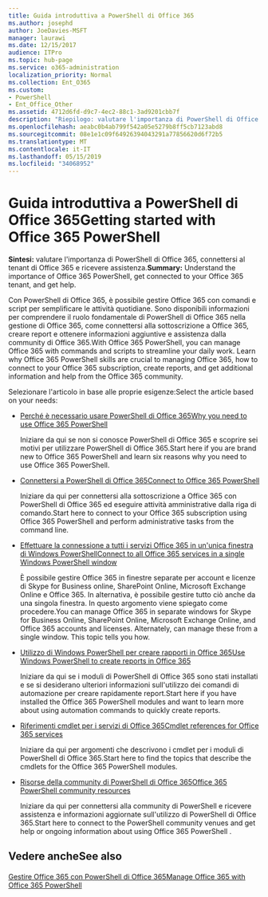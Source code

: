 ```yaml
---
title: Guida introduttiva a PowerShell di Office 365
ms.author: josephd
author: JoeDavies-MSFT
manager: laurawi
ms.date: 12/15/2017
audience: ITPro
ms.topic: hub-page
ms.service: o365-administration
localization_priority: Normal
ms.collection: Ent_O365
ms.custom:
- PowerShell
- Ent_Office_Other
ms.assetid: 4712d6fd-d9c7-4ec2-88c1-3ad9201cbb7f
description: "Riepilogo: valutare l'importanza di PowerShell di Office 365, connettersi al tenant di Office 365 e ricevere assistenza."
ms.openlocfilehash: aeabc0b4ab799f542a05e5279b8ff5cb7123abd8
ms.sourcegitcommit: 08e1e1c09f64926394043291a77856620d6f72b5
ms.translationtype: MT
ms.contentlocale: it-IT
ms.lasthandoff: 05/15/2019
ms.locfileid: "34068952"
---
```

# <a name="getting-started-with-office-365-powershell"></a><span data-ttu-id="4ca71-103">Guida introduttiva a PowerShell di Office 365</span><span class="sxs-lookup"><span data-stu-id="4ca71-103">Getting started with Office 365 PowerShell</span></span>

 <span data-ttu-id="4ca71-104">**Sintesi:** valutare l'importanza di PowerShell di Office 365, connettersi al tenant di Office 365 e ricevere assistenza.</span><span class="sxs-lookup"><span data-stu-id="4ca71-104">**Summary:** Understand the importance of Office 365 PowerShell, get connected to your Office 365 tenant, and get help.</span></span>
  
<span data-ttu-id="4ca71-p101">Con PowerShell di Office 365, è possibile gestire Office 365 con comandi e script per semplificare le attività quotidiane. Sono disponibili informazioni per comprendere il ruolo fondamentale di PowerShell di Office 365 nella gestione di Office 365, come connettersi alla sottoscrizione a Office 365, creare report e ottenere informazioni aggiuntive e assistenza dalla community di Office 365.</span><span class="sxs-lookup"><span data-stu-id="4ca71-p101">With Office 365 PowerShell, you can manage Office 365 with commands and scripts to streamline your daily work. Learn why Office 365 PowerShell skills are crucial to managing Office 365, how to connect to your Office 365 subscription, create reports, and get additional information and help from the Office 365 community.</span></span>
  
<span data-ttu-id="4ca71-107">Selezionare l'articolo in base alle proprie esigenze:</span><span class="sxs-lookup"><span data-stu-id="4ca71-107">Select the article based on your needs:</span></span>
  
- [<span data-ttu-id="4ca71-108">Perché è necessario usare PowerShell di Office 365</span><span class="sxs-lookup"><span data-stu-id="4ca71-108">Why you need to use Office 365 PowerShell</span></span>](why-you-need-to-use-office-365-powershell.md)
    
    <span data-ttu-id="4ca71-109">Iniziare da qui se non si conosce PowerShell di Office 365 e scoprire sei motivi per utilizzare PowerShell di Office 365.</span><span class="sxs-lookup"><span data-stu-id="4ca71-109">Start here if you are brand new to Office 365 PowerShell and learn six reasons why you need to use Office 365 PowerShell.</span></span> 
    
- [<span data-ttu-id="4ca71-110">Connettersi a PowerShell di Office 365</span><span class="sxs-lookup"><span data-stu-id="4ca71-110">Connect to Office 365 PowerShell</span></span>](connect-to-office-365-powershell.md)
    
    <span data-ttu-id="4ca71-111">Iniziare da qui per connettersi alla sottoscrizione a Office 365 con PowerShell di Office 365 ed eseguire attività amministrative dalla riga di comando.</span><span class="sxs-lookup"><span data-stu-id="4ca71-111">Start here to connect to your Office 365 subscription using Office 365 PowerShell and perform administrative tasks from the command line.</span></span>
    
- [<span data-ttu-id="4ca71-112">Effettuare la connessione a tutti i servizi Office 365 in un'unica finestra di Windows PowerShell</span><span class="sxs-lookup"><span data-stu-id="4ca71-112">Connect to all Office 365 services in a single Windows PowerShell window</span></span>](connect-to-all-office-365-services-in-a-single-windows-powershell-window.md)
    
    <span data-ttu-id="4ca71-p102">È possibile gestire Office 365 in finestre separate per account e licenze di Skype for Business online, SharePoint Online, Microsoft Exchange Online e Office 365. In alternativa, è possibile gestire tutto ciò anche da una singola finestra. In questo argomento viene spiegato come procedere.</span><span class="sxs-lookup"><span data-stu-id="4ca71-p102">You can manage Office 365 in separate windows for Skype for Business Online, SharePoint Online, Microsoft Exchange Online, and Office 365 accounts and licenses. Alternately, can manage these from a single window. This topic tells you how.</span></span>
    
- [<span data-ttu-id="4ca71-116">Utilizzo di Windows PowerShell per creare rapporti in Office 365</span><span class="sxs-lookup"><span data-stu-id="4ca71-116">Use Windows PowerShell to create reports in Office 365</span></span>](use-windows-powershell-to-create-reports-in-office-365.md)
    
    <span data-ttu-id="4ca71-117">Iniziare da qui se i moduli di PowerShell di Office 365 sono stati installati e se si desiderano ulteriori informazioni sull'utilizzo dei comandi di automazione per creare rapidamente report.</span><span class="sxs-lookup"><span data-stu-id="4ca71-117">Start here if you have installed the Office 365 PowerShell modules and want to learn more about using automation commands to quickly create reports.</span></span> 
    
- [<span data-ttu-id="4ca71-118">Riferimenti cmdlet per i servizi di Office 365</span><span class="sxs-lookup"><span data-stu-id="4ca71-118">Cmdlet references for Office 365 services</span></span>](cmdlet-references-for-office-365-services.md)
    
    <span data-ttu-id="4ca71-119">Iniziare da qui per argomenti che descrivono i cmdlet per i moduli di PowerShell di Office 365.</span><span class="sxs-lookup"><span data-stu-id="4ca71-119">Start here to find the topics that describe the cmdlets for the Office 365 PowerShell modules.</span></span>
    
- [<span data-ttu-id="4ca71-120">Risorse della community di PowerShell di Office 365</span><span class="sxs-lookup"><span data-stu-id="4ca71-120">Office 365 PowerShell community resources</span></span>](office-365-powershell-community-resources.md)
    
    <span data-ttu-id="4ca71-121">Iniziare da qui per connettersi alla community di PowerShell e ricevere assistenza e informazioni aggiornate sull'utilizzo di PowerShell di Office 365.</span><span class="sxs-lookup"><span data-stu-id="4ca71-121">Start here to connect to the PowerShell community venues and get help or ongoing information about using Office 365 PowerShell .</span></span>
    
## <a name="see-also"></a><span data-ttu-id="4ca71-122">Vedere anche</span><span class="sxs-lookup"><span data-stu-id="4ca71-122">See also</span></span>

#### 

[<span data-ttu-id="4ca71-123">Gestire Office 365 con PowerShell di Office 365</span><span class="sxs-lookup"><span data-stu-id="4ca71-123">Manage Office 365 with Office 365 PowerShell</span></span>](manage-office-365-with-office-365-powershell.md)

